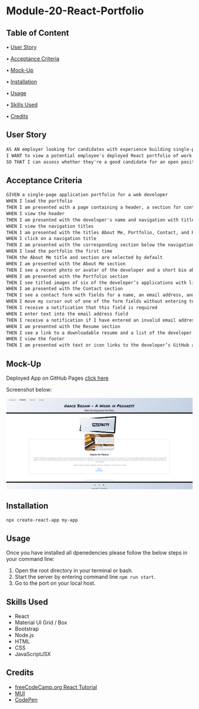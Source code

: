 # Module-20-React-Portfolio

## Table of Content

• [User Story](#user-story)

• [Acceptance Criteria](#acceptance-criteria)

• [Mock-Up](#mock-up)

• [Installation](#installation)

• [Usage](#usage)

• [Skills Used](#skills-used)

• [Credits](#credits)


## User Story

```md
AS AN employer looking for candidates with experience building single-page applications
I WANT to view a potential employee's deployed React portfolio of work samples
SO THAT I can assess whether they're a good candidate for an open position
```

## Acceptance Criteria

```md
GIVEN a single-page application portfolio for a web developer
WHEN I load the portfolio
THEN I am presented with a page containing a header, a section for content, and a footer
WHEN I view the header
THEN I am presented with the developer's name and navigation with titles corresponding to different sections of the portfolio
WHEN I view the navigation titles
THEN I am presented with the titles About Me, Portfolio, Contact, and Resume, and the title corresponding to the current section is highlighted
WHEN I click on a navigation title
THEN I am presented with the corresponding section below the navigation without the page reloading and that title is highlighted
WHEN I load the portfolio the first time
THEN the About Me title and section are selected by default
WHEN I am presented with the About Me section
THEN I see a recent photo or avatar of the developer and a short bio about them
WHEN I am presented with the Portfolio section
THEN I see titled images of six of the developer’s applications with links to both the deployed applications and the corresponding GitHub repository
WHEN I am presented with the Contact section
THEN I see a contact form with fields for a name, an email address, and a message
WHEN I move my cursor out of one of the form fields without entering text
THEN I receive a notification that this field is required
WHEN I enter text into the email address field
THEN I receive a notification if I have entered an invalid email address
WHEN I am presented with the Resume section
THEN I see a link to a downloadable resume and a list of the developer’s proficiencies
WHEN I view the footer
THEN I am presented with text or icon links to the developer’s GitHub and LinkedIn profiles, and their profile on a third platform (Stack Overflow, Twitter)
```

## Mock-Up

Deployed App on GitHub Pages
[click here](https://itsgeebee.github.io/About)

Screenshot below:

<img width="887" src="./src/images/demo.png">

## Installation

```
npx create-react-app my-app

```

## Usage

Once you have installed all dpenedencies please follow the below steps in your command line:

1. Open the root directory in your terminal or bash.
2. Start the server by entering command line `npm run start`.
3. Go to the port on your local host.

## Skills Used

- React
- Material UI Grid / Box
- Bootstrap
- Node.js
- HTML
- CSS
- JavaScriptJSX

## Credits

- [freeCodeCamp.org React Tutorial](https://www.youtube.com/watch?v=bMknfKXIFA8&t=929)
- [MUI](https://mui.com/system/grid/)
- [CodePen](https://codepen.io/dannievinther/pen/NJjLdX)